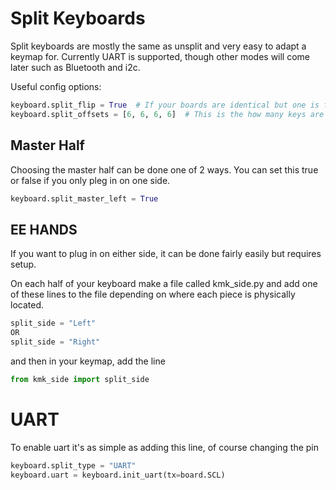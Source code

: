 # Split Keyboards
Split keyboards are mostly the same as unsplit and very easy to adapt a keymap for. Currently
UART is supported, though other modes will come later such as Bluetooth and i2c.

Useful config options:
```python
keyboard.split_flip = True  # If your boards are identical but one is flipped, this option is for you 
keyboard.split_offsets = [6, 6, 6, 6]  # This is the how many keys are on each column on the "Master" half
```

## Master Half
Choosing the master half can be done one of 2 ways. You can set this true or false if you only pleg in on one side.
```python
keyboard.split_master_left = True
```

## EE HANDS
If you want to plug in on either side, it can be done fairly easily but requires setup. 

On each half of your keyboard make a file called kmk_side.py and add one of these lines to the file
depending on where each piece is physically located.
```python
split_side = "Left"
OR
split_side = "Right"
```

and then in your keymap, add the line
```python
from kmk_side import split_side
```

# UART
To enable uart it's as simple as adding this line, of course changing the pin
```python
keyboard.split_type = "UART"
keyboard.uart = keyboard.init_uart(tx=board.SCL)
```
